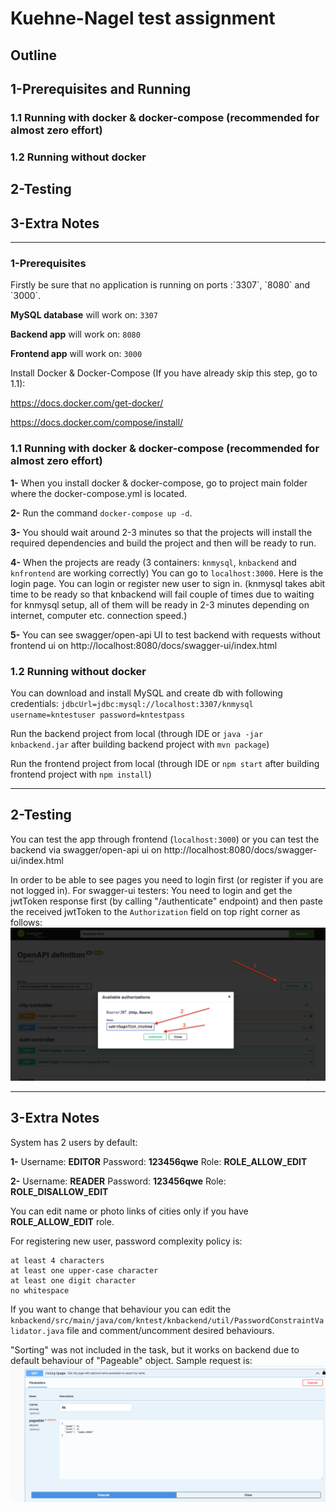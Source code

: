 <h1>Kuehne-Nagel test assignment</h1>
<h2>Outline</h2>
<h2>1-Prerequisites and Running</h2>
<h3>1.1 Running with docker & docker-compose (recommended for almost zero effort)<h3>
<h3>1.2 Running without docker</h3>
<h2>2-Testing</h2>
<h2>3-Extra Notes</h2>

---
<h3>1-Prerequisites</h3>
Firstly be sure that no application is running on ports :`3307`, `8080` and `3000`.

**MySQL database** will work on: `3307`

**Backend app** will work on: `8080`

**Frontend app** will work on: `3000`

Install Docker & Docker-Compose (If you have already skip this step, go to 1.1):

https://docs.docker.com/get-docker/

https://docs.docker.com/compose/install/

<h3>1.1 Running with docker & docker-compose (recommended for almost zero effort)</h3>

**1-** When you install docker & docker-compose, go to project main folder where the docker-compose.yml is located.

**2-** Run the command ```docker-compose up -d```.

**3-** You should wait around 2-3 minutes so that the projects will install the required dependencies
and build the project and then will be ready to run.

**4-** When the projects are ready (3 containers: `knmysql`, `knbackend` and `knfrontend` are working correctly)
You can go to `localhost:3000`. Here is the login page. You can login or register new user to sign in.
(knmysql takes abit time to be ready so that knbackend will fail couple of times due to waiting for knmysql setup, all of them will be ready in 2-3 minutes depending on internet, computer etc. connection speed.)

**5-** You can see swagger/open-api UI to test backend with requests without frontend ui on
http://localhost:8080/docs/swagger-ui/index.html

<h3>1.2 Running without docker</h3>

You can download and install MySQL and create db with following credentials:
`jdbcUrl=jdbc:mysql://localhost:3307/knmysql
username=kntestuser
password=kntestpass`

Run the backend project from local (through IDE or `java -jar knbackend.jar` after building backend project with `mvn package`)

Run the frontend project from local (through IDE or `npm start` after building frontend project with `npm install`)

---

<h2>2-Testing </h2>

You can test the app through frontend (`localhost:3000`) or you can test the backend via swagger/open-api ui on
http://localhost:8080/docs/swagger-ui/index.html

In order to be able to see pages you need to login first (or register if you are not logged in).
For swagger-ui testers: You need to login and get the jwtToken response first (by calling "/authenticate" endpoint) 
and then paste the received jwtToken to the `Authorization` field on top right corner as follows:
![img.png](img.png)

---
<h2>3-Extra Notes</h2>
System has 2 users by default:

**1-** Username: **EDITOR** Password: **123456qwe** Role: **ROLE_ALLOW_EDIT**

**2-** Username: **READER** Password: **123456qwe** Role: **ROLE_DISALLOW_EDIT**

You can edit name or photo links of cities only if you have **ROLE_ALLOW_EDIT** role.

For registering new user, password complexity policy is:
```
at least 4 characters
at least one upper-case character
at least one digit character
no whitespace
```
If you want to change that behaviour you can edit the
`knbackend/src/main/java/com/kntest/knbackend/util/PasswordConstraintValidator.java` file 
and comment/uncomment desired behaviours.

"Sorting" was not included in the task, but it works on backend due to 
default behaviour of "Pageable" object. Sample request is:
![img_1.png](img_1.png)
